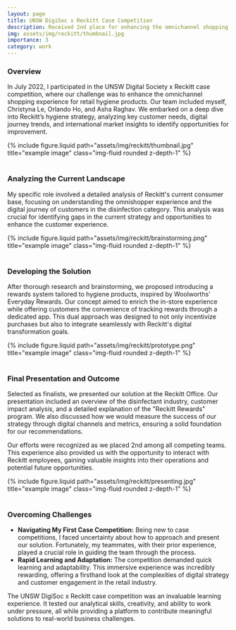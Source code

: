 ```yaml
---
layout: page
title: UNSW DigiSoc x Reckitt Case Competition
description: Received 2nd place for enhancing the omnichannel shopping experience and analysing digital trends. (July 2022)
img: assets/img/reckitt/thumbnail.jpg
importance: 3
category: work
---
```



### Overview

In July 2022, I participated in the UNSW Digital Society x Reckitt case competition, where our challenge was to enhance the omnichannel shopping experience for retail hygiene products. Our team included myself, Christyna Le, Orlando Ho, and Asha Raghav. We embarked on a deep dive into Reckitt’s hygiene strategy, analyzing key customer needs, digital journey trends, and international market insights to identify opportunities for improvement.

<div class="row justify-content-sm-center">
    <div class="col-sm-8 mt-3 mt-md-0">
        {% include figure.liquid path="assets/img/reckitt/thumbnail.jpg" title="example image" class="img-fluid rounded z-depth-1" %}
    </div>
</div>


<br>

### Analyzing the Current Landscape

My specific role involved a detailed analysis of Reckitt's current consumer base, focusing on understanding the omnishopper experience and the digital journey of customers in the disinfection category. This analysis was crucial for identifying gaps in the current strategy and opportunities to enhance the customer experience.

<div class="row justify-content-sm-center">
    <div class="col-sm-7 mt-3 mt-md-0">
        {% include figure.liquid path="assets/img/reckitt/brainstorming.png" title="example image" class="img-fluid rounded z-depth-1" %}
    </div>
</div>

<br>

### Developing the Solution

After thorough research and brainstorming, we proposed introducing a rewards system tailored to hygiene products, inspired by Woolworths' Everyday Rewards. Our concept aimed to enrich the in-store experience while offering customers the convenience of tracking rewards through a dedicated app. This dual approach was designed to not only incentivize purchases but also to integrate seamlessly with Reckitt's digital transformation goals.

<div class="row justify-content-sm-center">
    <div class="col-sm-9 mt-3 mt-md-0">
        {% include figure.liquid path="assets/img/reckitt/prototype.png" title="example image" class="img-fluid rounded z-depth-1" %}
    </div>
</div>

<br>

### Final Presentation and Outcome

Selected as finalists, we presented our solution at the Reckitt Office. Our presentation included an overview of the disinfectant industry, customer impact analysis, and a detailed explanation of the "Reckitt Rewards" program. We also discussed how we would measure the success of our strategy through digital channels and metrics, ensuring a solid foundation for our recommendations.

Our efforts were recognized as we placed 2nd among all competing teams. This experience also provided us with the opportunity to interact with Reckitt employees, gaining valuable insights into their operations and potential future opportunities.

<div class="row justify-content-sm-center">
    <div class="col-sm-9 mt-3 mt-md-0">
        {% include figure.liquid path="assets/img/reckitt/presenting.jpg" title="example image" class="img-fluid rounded z-depth-1" %}
    </div>
</div>

<br>

### Overcoming Challenges

- **Navigating My First Case Competition:** Being new to case competitions, I faced uncertainty about how to approach and present our solution. Fortunately, my teammates, with their prior experience, played a crucial role in guiding the team through the process.
- **Rapid Learning and Adaptation:** The competition demanded quick learning and adaptability. This immersive experience was incredibly rewarding, offering a firsthand look at the complexities of digital strategy and customer engagement in the retail industry.

The UNSW DigiSoc x Reckitt case competition was an invaluable learning experience. It tested our analytical skills, creativity, and ability to work under pressure, all while providing a platform to contribute meaningful solutions to real-world business challenges.